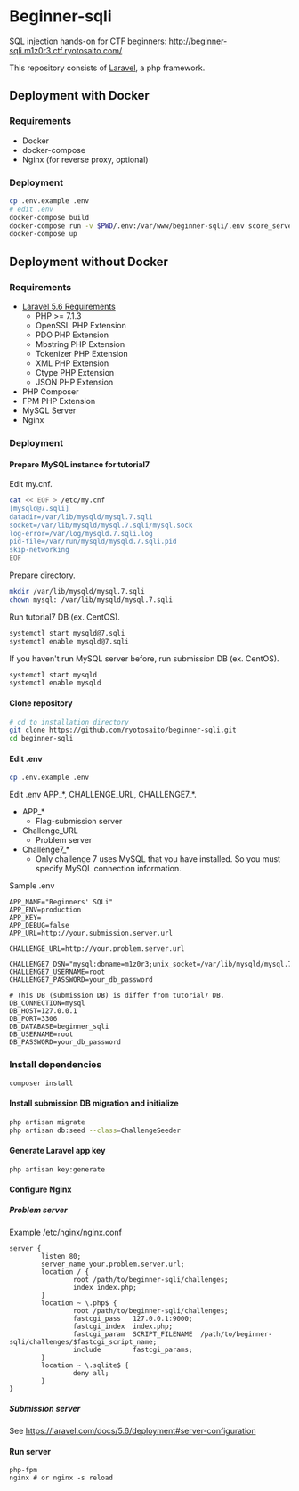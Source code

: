 # Beginner-sqli
SQL injection hands-on for CTF beginners: http://beginner-sqli.m1z0r3.ctf.ryotosaito.com/

This repository consists of [Laravel](https://laravel.com/), a php framework.

## Deployment with Docker
### Requirements
- Docker
- docker-compose
- Nginx (for reverse proxy, optional)

### Deployment
```bash
cp .env.example .env
# edit .env
docker-compose build
docker-compose run -v $PWD/.env:/var/www/beginner-sqli/.env score_server php artisan key:generate
docker-compose up
```

## Deployment without Docker
### Requirements
- [Laravel 5.6 Requirements](https://laravel.com/docs/5.6#server-requirements)
  - PHP >= 7.1.3
  - OpenSSL PHP Extension
  - PDO PHP Extension
  - Mbstring PHP Extension
  - Tokenizer PHP Extension
  - XML PHP Extension
  - Ctype PHP Extension
  - JSON PHP Extension
- PHP Composer
- FPM PHP Extension
- MySQL Server
- Nginx

### Deployment

#### Prepare MySQL instance for tutorial7
Edit my.cnf.

```sh
cat << EOF > /etc/my.cnf
[mysqld@7.sqli]
datadir=/var/lib/mysqld/mysql.7.sqli
socket=/var/lib/mysqld/mysql.7.sqli/mysql.sock
log-error=/var/log/mysqld.7.sqli.log
pid-file=/var/run/mysqld/mysqld.7.sqli.pid
skip-networking
EOF
```

Prepare directory.

```sh
mkdir /var/lib/mysqld/mysql.7.sqli
chown mysql: /var/lib/mysqld/mysql.7.sqli
```

Run tutorial7 DB (ex. CentOS).

```sh
systemctl start mysqld@7.sqli
systemctl enable mysqld@7.sqli
```

If you haven't run MySQL server before, run submission DB (ex. CentOS).
```sh
systemctl start mysqld
systemctl enable mysqld
```

#### Clone repository
```sh
# cd to installation directory
git clone https://github.com/ryotosaito/beginner-sqli.git
cd beginner-sqli
```

#### Edit .env
```sh
cp .env.example .env
```
Edit .env APP_\*, CHALLENGE_URL, CHALLENGE7_\*.
- APP_\*
  - Flag-submission server
- Challenge_URL
  - Problem server
- Challenge7_\*
  - Only challenge 7 uses MySQL that you have installed. So you must specify MySQL connection information.

Sample .env
```dotenv
APP_NAME="Beginners' SQLi"
APP_ENV=production
APP_KEY=
APP_DEBUG=false
APP_URL=http://your.submission.server.url

CHALLENGE_URL=http://your.problem.server.url

CHALLENGE7_DSN="mysql:dbname=m1z0r3;unix_socket=/var/lib/mysqld/mysql.7.sqli/mysql.sock"
CHALLENGE7_USERNAME=root
CHALLENGE7_PASSWORD=your_db_password

# This DB (submission DB) is differ from tutorial7 DB.
DB_CONNECTION=mysql
DB_HOST=127.0.0.1
DB_PORT=3306
DB_DATABASE=beginner_sqli
DB_USERNAME=root
DB_PASSWORD=your_db_password
```

### Install dependencies
```sh
composer install
```

#### Install submission DB migration and initialize
```sh
php artisan migrate
php artisan db:seed --class=ChallengeSeeder
```

#### Generate Laravel app key
```sh
php artisan key:generate
```

#### Configure Nginx
##### Problem server
Example /etc/nginx/nginx.conf
```nginx
server {
        listen 80;
        server_name your.problem.server.url;
        location / {
                root /path/to/beginner-sqli/challenges;
                index index.php;
        }
        location ~ \.php$ {
                root /path/to/beginner-sqli/challenges;
                fastcgi_pass   127.0.0.1:9000;
                fastcgi_index  index.php;
                fastcgi_param  SCRIPT_FILENAME  /path/to/beginner-sqli/challenges/$fastcgi_script_name;
                include        fastcgi_params;
        }
        location ~ \.sqlite$ {
                deny all;
        }
}
```

##### Submission server
See https://laravel.com/docs/5.6/deployment#server-configuration

#### Run server
```
php-fpm
nginx # or nginx -s reload
```
